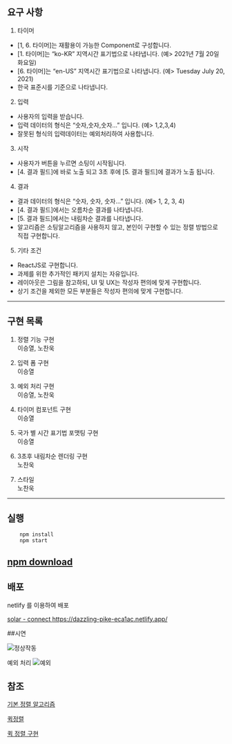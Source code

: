 ## 요구 사항
1. 타이머

- [1, 6. 타이머]는 재활용이 가능한 Component로 구성합니다.
- [1. 타이머]는 “ko-KR” 지역시간 표기법으로 나타냅니다. (예> 2021년 7월 20일 화요일)
- [6. 타이머]는 “en-US” 지역시간 표기법으로 나타냅니다. (예> Tuesday July 20, 2021)
- 한국 표준시를 기준으로 나타냅니다.

2. 입력

- 사용자의 입력을 받습니다.
- 입력 데이터의 형식은 “숫자,숫자,숫자…” 입니다. (예> 1,2,3,4)
- 잘못된 형식의 입력데이터는 예외처리하여 사용합니다.

3. 시작

- 사용자가 버튼을 누르면 소팅이 시작됩니다.
- [4. 결과 필드]에 바로 노출 되고 3초 후에 [5. 결과 필드]에 결과가 노출 됩니다.

4. 결과

- 결과 데이터의 형식은 “숫자, 숫자, 숫자…” 입니다. (예> 1, 2, 3, 4)
- [4. 결과 필드]에서는 오름차순 결과를 나타냅니다.
- [5. 결과 필드]에서는 내림차순 결과를 나타냅니다.
- 알고리즘은 소팅알고리즘을 사용하지 않고, 본인이 구현할 수 있는 정렬 방법으로 직접 구현합니다.

5. 기타 조건

- ReactJS로 구현합니다.
- 과제를 위한 추가적인 패키지 설치는 자유입니다.
- 레이아웃은 그림을 참고하되, UI 및 UX는 작성자 편의에 맞게 구현합니다.
- 상기 조건을 제외한 모든 부분들은 작성자 편의에 맞게 구현합니다.
---
## 구현 목록
1. 정렬 기능 구현  
이승열, 노찬욱
   
2. 입력 폼 구현  
이승열

3. 예외 처리 구현  
이승열, 노찬욱
   
4. 타이머 컴포넌트 구현   
이승열
   
5. 국가 별 시간 표기법 포맷팅 구현  
이승열
6. 3초후 내림차순 렌더링 구현  
노찬욱
   
7. 스타일  
노찬욱
---
## 실행
```
    npm install
    npm start
```
[npm download](https://nodejs.org/en/)
---

## 배포

netlify 를 이용하여 배포

[solar - connect ](https://dazzling-pike-eca1ac.netlify.app/) https://dazzling-pike-eca1ac.netlify.app/

##시연 

![정상작동](https://user-images.githubusercontent.com/70367265/129677940-7f0b2807-8c7a-4376-a0e6-88d56f1867e0.gif)

예외 처리
![예외](https://user-images.githubusercontent.com/70367265/129695092-cfcec4e0-1251-4f99-b7b0-92639284eb6a.gif)


## 참조
[기본 정렬 알고리즘](https://velog.io/@young_mason/Algorithm-%EC%9E%90%EB%B0%94%EC%8A%A4%ED%81%AC%EB%A6%BD%ED%8A%B8-Sorting-%EC%95%8C%EA%B3%A0%EB%A6%AC%EC%A6%98-Basic%ED%8E%B8)

[퀵정렬](https://www.zerocho.com/category/Algorithm/post/57f72d415141fc5fe4f4ca8b)

[퀵 정렬 구현](https://im-developer.tistory.com/135)
